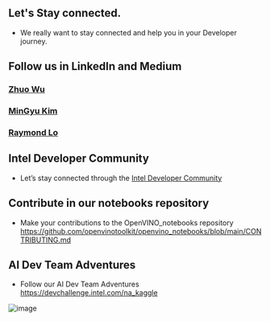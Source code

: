 ## Let's Stay connected.

- We really want to stay connected and help you in your Developer journey.


## Follow us in LinkedIn and Medium

### [Zhuo Wu](https://www.linkedin.com/in/wuzhuo/)

### [MinGyu Kim](https://www.linkedin.com/in/mingyu84/)

### [Raymond Lo](https://www.linkedin.com/in/raymondlo84/)


## Intel Developer Community
- Let’s stay connected through the [Intel Developer Community](https://intel.com/content/www/us/en/forms/developer/edge-5g/stay-connected.html)

## Contribute in our notebooks repository
- Make your contributions to the OpenVINO_notebooks repository https://github.com/openvinotoolkit/openvino_notebooks/blob/main/CONTRIBUTING.md

## AI Dev Team Adventures
- Follow our AI Dev Team Adventures https://devchallenge.intel.com/na_kaggle


![image](https://user-images.githubusercontent.com/10940214/172643754-a93f02a9-4fc7-4d30-b3ad-50e8c0083546.png)
